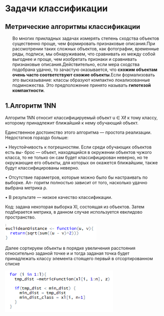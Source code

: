 <!DOCTYPE html>
<html>
<head>
  <meta charset="utf-8">
  <base href="https://github.com/PavlyukovVladimir/SMPR/blob/master/" ></base>
</head>
<body>
  
  # Задачи классификации
  
  
 
  
 ## Метрические алгоритмы классификации 
  
 
  
  <p><ol>
Во многих прикладных задачах измерять степень сходства объектов существенно проще, чем формировать признаковые описания.При рассмотрении таких сложных объектов, как фотографии, временные ряды, подписи, мы обнаруживаем, что сравнивать их между собой выгоднее и проще, чем изобретать признаки и сравнивать признаковые описания.Действительно, если мера сходства подобрана удачно, то зачастую оказывается, что <b>схожим объектам очень часто соответствуют схожие объекты</b>.Если формализовать это высказывание: классы образуют компактно локализованные подмножества. Это предположение принято называть <b>гипотезой компактности</b>.
  </ol></p>
  
  ## 1.Алгоритм 1NN
  
  <p>Алгоритм 1NN относит классифицируемый объект u ∈ Xℓ к тому классу, которому принадлежит ближайший к нему обучающий объект.
  <p>Единственное достоинство этого алгоритма — простота реализации. Недостатков гораздо больше:</p>
<p>• Неустойчивость к погрешностям. Если среди обучающих объектов есть вы-
брос — объект, находящийся в окружении объектов чужого класса, то не только
он сам будет классифицирован неверно, но те окружающие его объекты, для
которых он окажется ближайшим, также будут классифицированы неверно.</p>
<p>• Отсутствие параметров, которые можно было бы настраивать по выборке. Ал-
горитм полностью зависит от того, насколько удачно выбрана метрика ρ.</p>
<p>• В результате — низкое качество классификации.</p>
</p>
 
 <p>Код: задана некоторая выборка Xl, состоящая из объектов. Затем подбирается метрика, в данном случае используется евклидово пространство.
  <p><img src="евклидово расстояние.png"> </p>
  
  <p>Далее сортируем объекты в порядке увеличения расстояния  относительно заданой точке и и тогда заданая точка будет принадлежать классу элемента стоящего первый в отсортированном списке</p>
  <p><img src="1.png"></p>
  
  
</body>
</html>
